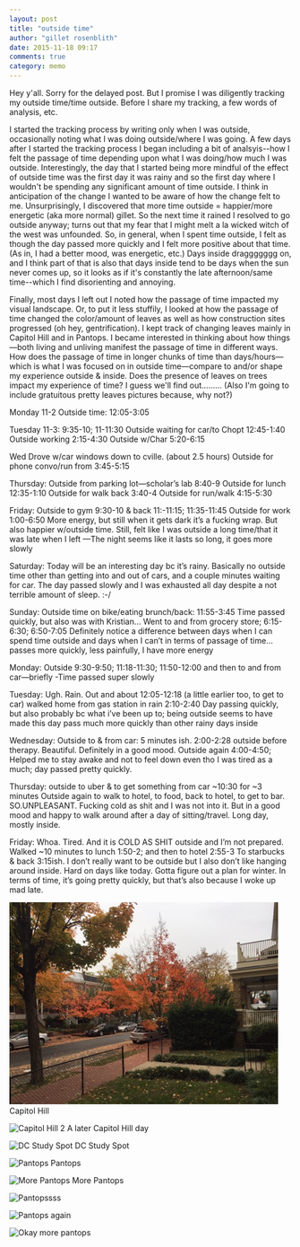 ```yaml
---
layout: post
title: "outside time"
author: "gillet rosenblith"
date: 2015-11-18 09:17
comments: true
category: memo
---
```

Hey y'all. Sorry for the delayed post. But I promise I was diligently tracking my outside time/time outside. Before I share my tracking, a few words of analysis, etc.

I started the tracking process by writing only when I was outside, occasionally noting what I was doing outside/where I was going. A few days after I started the tracking process I began including a bit of analsyis--how I felt the passage of time depending upon what I was doing/how much I was outside. Interestingly, the day that I started being more mindful of the effect of outside time was the first day it was rainy and so the first day where I wouldn't be spending any significant amount of time outside. I think in anticipation of the change I wanted to be aware of how the change felt to me. Unsurprisingly, I discovered that more time outside = happier/more energetic (aka more normal) gillet. So the next time it rained I resolved to go outside anyway; turns out that my fear that I might melt a la wicked witch of the west was unfounded. So, in general, when I spent time outside, I felt as though the day passed more quickly and I felt more positive about that time. (As in, I had a better mood, was energetic, etc.) Days inside draggggggg on, and I think part of that is also that days inside tend to be days when the sun never comes up, so it looks as if it's constantly the late afternoon/same time--which I find disorienting and annoying.

Finally, most days I left out I noted how the passage of time impacted my visual landscape. Or, to put it less stuffily, I looked at how the passage of time changed the color/amount of leaves as well as how construction sites progressed (oh hey, gentrification). I kept track of changing leaves mainly in Capitol Hill and in Pantops. I became interested in thinking about how things—both living and unliving manifest the passage of time in different ways. How does the passage of time in longer chunks of time than days/hours—which is what I was focused on in outside time—compare to and/or shape my experience outside & inside. Does the presence of leaves on trees impact my experience of time? I guess we'll find out......... (Also I'm going to include gratuitous pretty leaves pictures because, why not?)

Monday 11-2
Outside time: 12:05-3:05

Tuesday 11-3:
9:35-10; 11-11:30
Outside waiting for car/to Chopt 12:45-1:40
Outside working 2:15-4:30
Outside w/Char 5:20-6:15

Wed
Drove w/car windows down to cville. (about 2.5 hours)
Outside for phone convo/run from 3:45-5:15

Thursday:
Outside from parking lot—scholar’s lab 8:40-9
Outside for lunch 12:35-1:10
Outside for walk back 3:40-4
Outside for run/walk 4:15-5:30

Friday:
Outside to gym 9:30-10 & back 11:-11:15; 11:35-11:45
Outside for work 1:00-6:50
More energy, but still when it gets dark it’s a fucking wrap. But also happier w/outside time. Still, felt like I was outside a long time/that it was late when I left
—The night seems like it lasts so long, it goes more slowly

Saturday:
Today will be an interesting day bc it’s rainy.
Basically no outside time other than getting into and out of cars, and a couple minutes waiting for car. The day passed slowly and I was exhausted all day despite a not terrible amount of sleep. :-/

Sunday:
Outside time on bike/eating brunch/back: 11:55-3:45
Time passed quickly, but also was with Kristian…
Went to and from grocery store; 6:15-6:30; 6:50-7:05
Definitely notice a difference between days when I can spend time outside and days when I can’t in terms of passage of time… passes more quickly, less painfully, I have more energy

Monday:
Outside 9:30-9:50; 11:18-11:30; 11:50-12:00
and then to and from car—briefly
-Time passed super slowly

Tuesday:
Ugh. Rain.
Out and about 12:05-12:18 (a little earlier too, to get to car)
walked home from gas station in rain 2:10-2:40
Day passing quickly, but also probably bc what i’ve been up to; being outside seems to have made this day pass much more quickly than other rainy days inside

Wednesday:
Outside to & from car: 5 minutes ish.
2:00-2:28 outside before therapy. Beautiful. Definitely in a good mood.
Outside again 4:00-4:50;
Helped me to stay awake and not to feel down even tho I was tired as a much; day passed pretty quickly.

Thursday:
outside to uber & to get something from car ~10:30 for ~3 minutes
Outside again to walk to hotel, to food, back to hotel, to get to bar. SO.UNPLEASANT. Fucking cold as shit and I was not into it. But in a good mood and happy to walk around after a day of sitting/travel. Long day, mostly inside.

Friday:
Whoa. Tired. And it is COLD AS SHIT outside and I’m not prepared. Walked ~10 minutes to lunch 1:50-2;
and then to hotel 2:55-3
To starbucks & back 3:15ish.
I don’t really want to be outside but I also don’t like hanging around inside. Hard on days like today. Gotta figure out a plan for winter. In terms of time, it’s going pretty quickly, but that’s also because I woke up mad late.

![Capitol Hill](/images/memos/Capitol_Hill_1.JPG)
Capitol Hill

![Capitol Hill 2](/projects/praxis/images/memos/Cap_Hill_2.JPG)
A later Capitol Hill day

![DC Study Spot](/projects/praxis/images/memos/study_spot.JPG)
DC Study Spot

![Pantops](/projects/praxis/images/memos/Pantops_1.JPG)
Pantops

![More Pantops](/projects/praxis/images/memos/Pantops_2.JPG)
More Pantops

![Pantopssss](/projects/praxis/images/memos/Pantops_3.JPG)

![Pantops again](/projects/praxis/images/memos/Pantops_4.JPG)

![Okay more pantops](/projects/praxis/images/memos/Pantops_5.JPG)
